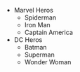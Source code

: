 - Marvel Heros
  - Spiderman
  - Iron Man
  - Captain America
- DC Heros
  - Batman
  - Superman
  - Wonder Woman
